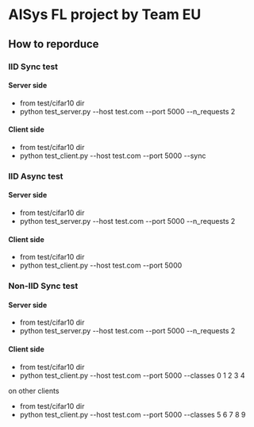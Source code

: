 # AISys FL project by Team EU

## How to reporduce

### IID Sync test 
#### Server side
* from test/cifar10 dir
* python test_server.py --host test.com --port 5000 --n_requests 2

#### Client side
* from test/cifar10 dir
* python test_client.py --host test.com --port 5000 --sync

### IID Async test
#### Server side
* from test/cifar10 dir
* python test_server.py --host test.com --port 5000 --n_requests 2

#### Client side
* from test/cifar10 dir
* python test_client.py --host test.com --port 5000

### Non-IID Sync test
#### Server side
* from test/cifar10 dir
* python test_server.py --host test.com --port 5000 --n_requests 2

#### Client side
* from test/cifar10 dir
* python test_client.py --host test.com --port 5000 --classes 0 1 2 3 4

on other clients
* from test/cifar10 dir
* python test_client.py --host test.com --port 5000 --classes 5 6 7 8 9
